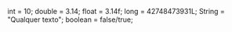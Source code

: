 int = 10;
double = 3.14;
float = 3.14f;
long = 42748473931L;
String = "Qualquer texto";
boolean = false/true;